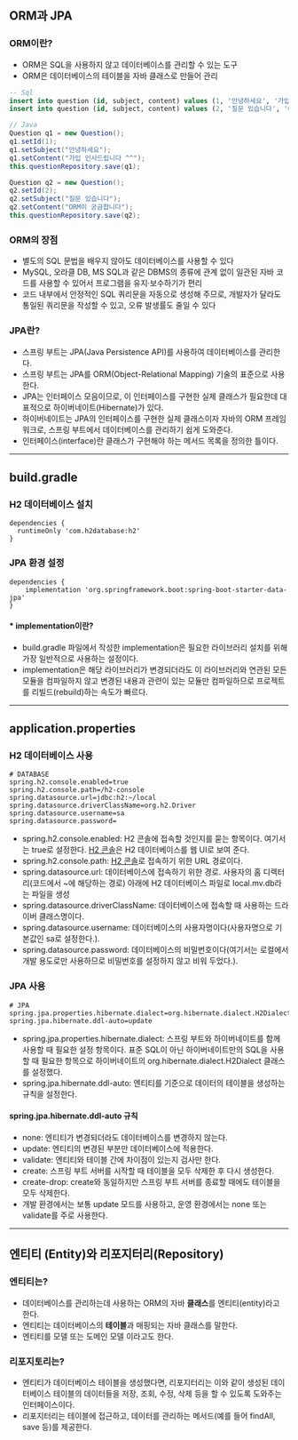## ORM과 JPA

### ORM이란?

- ORM은 SQL을 사용하지 않고 데이터베이스를 관리할 수 있는 도구
- ORM은 데이터베이스의 테이블을 자바 클래스로 만들어 관리

```sql
-- Sql
insert into question (id, subject, content) values (1, '안녕하세요', '가입 인사드립니다 ^^');
insert into question (id, subject, content) values (2, '질문 있습니다', 'ORM이 궁금합니다');
```

```java
// Java
Question q1 = new Question();
q1.setId(1);
q1.setSubject("안녕하세요");
q1.setContent("가입 인사드립니다 ^^");
this.questionRepository.save(q1);

Question q2 = new Question();
q2.setId(2); 
q2.setSubject("질문 있습니다"); 
q2.setContent("ORM이 궁금합니다"); 
this.questionRepository.save(q2);
```

### ORM의 장점

- 별도의 SQL 문법을 배우지 않아도 데이터베이스를 사용할 수 있다
- MySQL, 오라클 DB, MS SQL과 같은 DBMS의 종류에 관계 없이 일관된 자바 코드를 사용할 수 있어서 프로그램을 유지·보수하기가 편리
- 코드 내부에서 안정적인 SQL 쿼리문을 자동으로 생성해 주므로, 개발자가 달라도 통일된 쿼리문을 작성할 수 있고, 오류 발생률도 줄일 수 있다

### JPA란?

- 스프링 부트는 JPA(Java Persistence API)를 사용하여 데이터베이스를 관리한다.
- 스프링 부트는 JPA를 ORM(Object-Relational Mapping) 기술의 표준으로 사용한다.
- JPA는 인터페이스 모음이므로, 이 인터페이스를 구현한 실제 클래스가 필요한데 대표적으로 하이버네이트(Hibernate)가 있다.
- 하이버네이트는 JPA의 인터페이스를 구현한 실제 클래스이자 자바의 ORM 프레임워크로, 스프링 부트에서 데이터베이스를 관리하기 쉽게 도와준다.
- 인터페이스(interface)란 클래스가 구현해야 하는 메서드 목록을 정의한 틀이다.

--------------------------------------
## build.gradle

### H2 데이터베이스 설치
```
dependencies {
  runtimeOnly 'com.h2database:h2'
}
```

### JPA 환경 설정
```
dependencies { 
    implementation 'org.springframework.boot:spring-boot-starter-data-jpa' 
}
```

#### * implementation이란?
- build.gradle 파일에서 작성한 implementation은 필요한 라이브러리 설치를 위해 가장 일반적으로 사용하는 설정이다.
- implementation은 해당 라이브러리가 변경되더라도 이 라이브러리와 연관된 모든 모듈을 컴파일하지 않고 변경된 내용과 관련이 있는 모듈만 컴파일하므로 프로젝트를 리빌드(rebuild)하는 속도가 빠르다.

--------------------------------------
## application.properties

### H2 데이터베이스 사용
```
# DATABASE
spring.h2.console.enabled=true
spring.h2.console.path=/h2-console
spring.datasource.url=jdbc:h2:~/local
spring.datasource.driverClassName=org.h2.Driver
spring.datasource.username=sa
spring.datasource.password=
```
- spring.h2.console.enabled: H2 콘솔에 접속할 것인지를 묻는 항목이다. 여기서는 true로 설정한다. [H2 콘솔](http://localhost:8080/h2-console)은 H2 데이터베이스를 웹 UI로 보여 준다. 
- spring.h2.console.path: [H2 콘솔](http://localhost:8080/h2-console)로 접속하기 위한 URL 경로이다.
- spring.datasource.url: 데이터베이스에 접속하기 위한 경로. 사용자의 홈 디렉터리(코드에서 ~에 해당하는 경로) 아래에 H2 데이터베이스 파일로 local.mv.db라는 파일을 생성
- spring.datasource.driverClassName: 데이터베이스에 접속할 때 사용하는 드라이버 클래스명이다.
- spring.datasource.username: 데이터베이스의 사용자명이다(사용자명으로 기본값인 sa로 설정한다.).
- spring.datasource.password: 데이터베이스의 비밀번호이다(여기서는 로컬에서 개발 용도로만 사용하므로 비밀번호를 설정하지 않고 비워 두었다.).

### JPA 사용

```
# JPA
spring.jpa.properties.hibernate.dialect=org.hibernate.dialect.H2Dialect
spring.jpa.hibernate.ddl-auto=update
```
- spring.jpa.properties.hibernate.dialect: 스프링 부트와 하이버네이트를 함께 사용할 때 필요한 설정 항목이다. 표준 SQL이 아닌 하이버네이트만의 SQL을 사용할 때 필요한 항목으로 하이버네이트의 org.hibernate.dialect.H2Dialect 클래스를 설정했다.
- spring.jpa.hibernate.ddl-auto: 엔티티를 기준으로 데이터의 테이블을 생성하는 규칙을 설정한다.

#### spring.jpa.hibernate.ddl-auto 규칙
- none: 엔티티가 변경되더라도 데이터베이스를 변경하지 않는다.
- update: 엔티티의 변경된 부분만 데이터베이스에 적용한다.
- validate: 엔티티와 테이블 간에 차이점이 있는지 검사만 한다.
- create: 스프링 부트 서버를 시작할 때 테이블을 모두 삭제한 후 다시 생성한다.
- create-drop: create와 동일하지만 스프링 부트 서버를 종료할 때에도 테이블을 모두 삭제한다.
- 개발 환경에서는 보통 update 모드를 사용하고, 운영 환경에서는 none 또는 validate를 주로 사용한다.

--------------------------------------
## 엔티티 (Entity)와 리포지터리(Repository)

### 엔티티는?
- 데이터베이스를 관리하는데 사용하는 ORM의 자바 **클래스**를 엔티티(entity)라고 한다.
- 엔티티는 데이터베이스의 **테이블**과 매핑되는 자바 클래스를 말한다.
- 엔티티를 모델 또는 도메인 모델 이라고도 한다.

### 리포지토리는?
- 엔티티가 데이터베이스 테이블을 생성했다면, 리포지터리는 이와 같이 생성된 데이터베이스 테이블의 데이터들을 저장, 조회, 수정, 삭제 등을 할 수 있도록 도와주는 인터페이스이다.
- 리포지터리는 테이블에 접근하고, 데이터를 관리하는 메서드(예를 들어 findAll, save 등)를 제공한다.